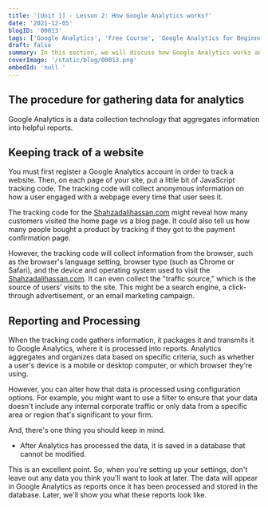 ```yaml
---
title: '[Unit 1] - Lesson 2: How Google Analytics works?'
date: '2021-12-05'
blogID: '00013'
tags: ['Google Analytics', 'Free Course', 'Google Analytics for Beginners']
draft: false
summary: In this section, we will discuss how Google Analytics works and how to setup a GA account. Universal analytics tracking code, overview of reporting and processing.
coverImage: '/static/blog/00013.png'
embedId: 'null '
---
```


## The procedure for gathering data for analytics

Google Analytics is a data collection technology that aggregates information into helpful reports.

## Keeping track of a website

You must first register a Google Analytics account in order to track a website. Then, on each page of your site, put a little bit of JavaScript tracking code. The tracking code will collect anonymous information on how a user engaged with a webpage every time that user sees it.

The tracking code for the [Shahzadalihassan.com](/) might reveal how many customers visited the home page vs a blog page. It could also tell us how many people bought a product by tracking if they got to the payment confirmation page.

However, the tracking code will collect information from the browser, such as the browser's language setting, browser type (such as Chrome or Safari), and the device and operating system used to visit the [Shahzadalihassan.com](/). It can even collect the "traffic source," which is the source of users' visits to the site. This might be a search engine, a click-through advertisement, or an email marketing campaign.

## Reporting and Processing

When the tracking code gathers information, it packages it and transmits it to Google Analytics, where it is processed into reports. Analytics aggregates and organizes data based on specific criteria, such as whether a user's device is a mobile or desktop computer, or which browser they're using.

However, you can alter how that data is processed using configuration options. For example, you might want to use a filter to ensure that your data doesn't include any internal corporate traffic or only data from a specific area or region that's significant to your firm.

And, there's one thing you should keep in mind.

- After Analytics has processed the data, it is saved in a database that cannot be modified.

This is an excellent point. So, when you're setting up your settings, don't leave out any data you think you'll want to look at later. The data will appear in Google Analytics as reports once it has been processed and stored in the database. Later, we'll show you what these reports look like.
